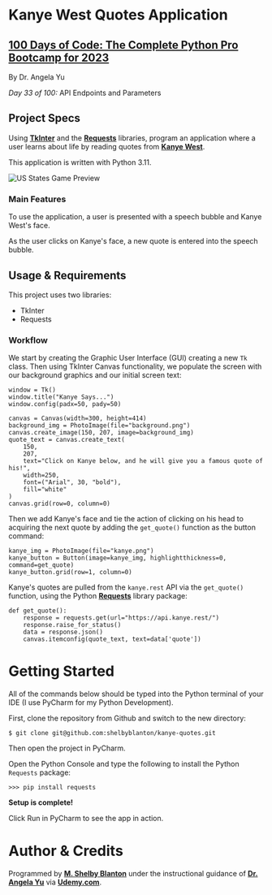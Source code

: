 # Kanye West Quotes Application

## **[100 Days of Code: The Complete Python Pro Bootcamp for 2023](https://www.udemy.com/course/100-days-of-code/)**

By Dr. Angela Yu

*Day 33 of 100:* API Endpoints and Parameters

## Project Specs

Using **[TkInter](https://docs.python.org/3/library/tkinter.html)** and the **[Requests](https://pypi.org/project/requests/)** libraries, program an application where a user learns about life by reading quotes from **[Kanye West](https://en.wikipedia.org/wiki/Kanye_West)**.

This application is written with Python 3.11.

![US States Game Preview](https://github-readme.s3.us-west-1.amazonaws.com/KanyeWestQuotes.png)

### Main Features
To use the application, a user is presented with a speech bubble and Kanye West's face.

As the user clicks on Kanye's face, a new quote is entered into the speech bubble.

## Usage & Requirements

This project uses two libraries:
- TkInter
- Requests

### Workflow
We start by creating the Graphic User Interface (GUI) creating a new `Tk` class. Then using TkInter Canvas functionality, we populate the screen with our background graphics and our initial screen text:     

```angular2html
window = Tk()
window.title("Kanye Says...")
window.config(padx=50, pady=50)

canvas = Canvas(width=300, height=414)
background_img = PhotoImage(file="background.png")
canvas.create_image(150, 207, image=background_img)
quote_text = canvas.create_text(
    150,
    207,
    text="Click on Kanye below, and he will give you a famous quote of his!",
    width=250,
    font=("Arial", 30, "bold"),
    fill="white"
)
canvas.grid(row=0, column=0)
```

Then we add Kanye's face and tie the action of clicking on his head to acquiring the next quote by adding the `get_quote()` function as the button command:
```
kanye_img = PhotoImage(file="kanye.png")
kanye_button = Button(image=kanye_img, highlightthickness=0, command=get_quote)
kanye_button.grid(row=1, column=0)
```

Kanye's quotes are pulled from the `kanye.rest` API via the `get_quote()` function, using the Python **[Requests](https://pypi.org/project/requests/)** library package:

```
def get_quote():
    response = requests.get(url="https://api.kanye.rest/")
    response.raise_for_status()
    data = response.json()
    canvas.itemconfig(quote_text, text=data['quote'])
```

# Getting Started

All of the commands below should be typed into the Python terminal of your IDE (I use PyCharm for my Python Development).

First, clone the repository from Github and switch to the new directory:

    $ git clone git@github.com:shelbyblanton/kanye-quotes.git
    
Then open the project in PyCharm.
    
Open the Python Console and type the following to install the Python `Requests` package:

    >>> pip install requests

**Setup is complete!** 

Click Run in PyCharm to see the app in action.

# Author & Credits

Programmed by **[M. Shelby Blanton](https://www.linkedin.com/in/shelbyblanton/)** under the instructional guidance of **[Dr. Angela Yu](https://www.udemy.com/user/4b4368a3-b5c8-4529-aa65-2056ec31f37e/)** via **[Udemy.com](udemy.com)**.
